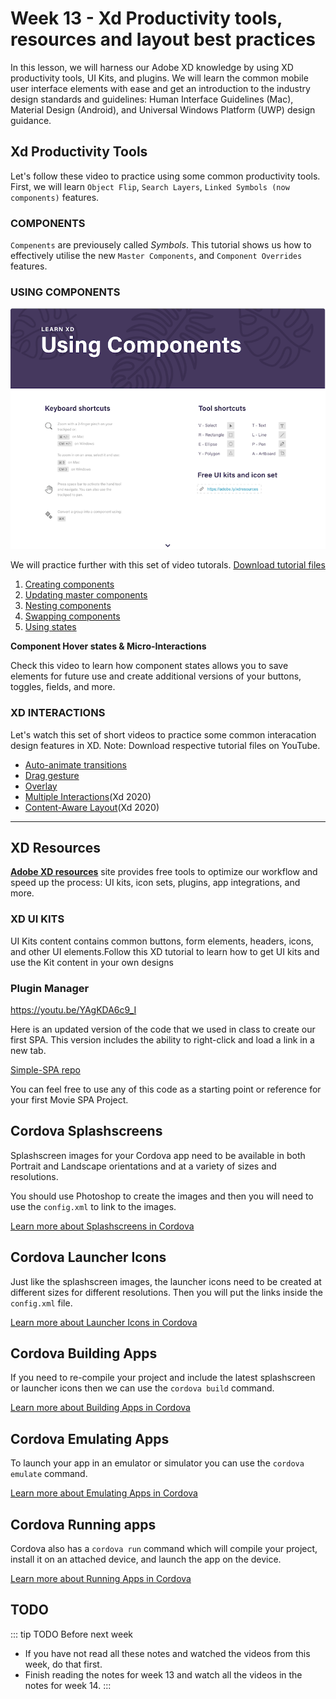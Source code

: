 # Week 13 - Xd Productivity tools, resources and layout best practices

In this lesson, we will harness our Adobe XD knowledge by using XD productivity tools, UI Kits, and plugins. We will learn the common mobile user interface elements with ease and get an introduction to the industry design standards and guidelines: Human Interface Guidelines (Mac), Material Design (Android), and Universal Windows Platform (UWP) design guidance. 


## Xd Productivity Tools

Let's follow these video to practice using some common productivity tools. First, we will learn `Object Flip`, `Search Layers`, `Linked Symbols (now components)` features.

<YouTube
  title="Adobe XD December 2018 Release: Cloud Document Sharing"
  url="https://www.youtube.com/embed/wHlcOCJycxw"
/>

### COMPONENTS

`Compenents` are previousely called *Symbols*. This tutorial shows us how to effectively utilise the new `Master Components`, and `Component Overrides` features.

<YouTube
  title="Introducing Components in Adobe XD"
  url="https://www.youtube.com/embed/qrsuk6zl8B8"
/>

### USING COMPONENTS

![Using Componenets](./usingComponents.png)

We will practice further with this set of video tutorals. [Download tutorial files](https://www.dropbox.com/s/vfz93h52t0nsgvz/Components_Demo.xd?dl=0)

1. [Creating components](https://youtu.be/mKp50knMz00)
2. [Updating master components](https://youtu.be/lK9JBk4eIFQ)
3. [Nesting components](https://youtu.be/DPSlmgaF1J8)
4. [Swapping components](https://youtu.be/vzqScGDnrEE)
5. [Using states](https://youtu.be/U4HH8bDkK48)

**Component Hover states & Micro-Interactions**

Check this video to learn how component states allows you to save elements for future use and create additional versions of your buttons, toggles, fields, and more.

<YouTube
  title="Adobe XD – Hover & Micro-Interactions"
  url="https://www.youtube.com/embed/c8ov6IzFE0c"
/>


### XD INTERACTIONS 
Let's watch this set of short videos to practice some common interacation design features in XD. 
Note: Download respective tutorial files on YouTube.

- [Auto-animate transitions](https://youtu.be/9pRgHdJrCj8)
- [Drag gesture](https://youtu.be/8w7MdxfBRFQ)
- [Overlay](https://youtu.be/3tu1_j4PCnE)
- [Multiple Interactions](https://youtu.be/zWQv9Qszm7c)(Xd 2020) 
- [Content-Aware Layout](https://youtu.be/h2yyNV4fnN0)(Xd 2020)

<YouTube
  title="Auto-animate transitions"
  url="https://www.youtube.com/embed/9pRgHdJrCj8"
/>

<YouTube
  title="Drag gesture"
  url="https://www.youtube.com/embed/8w7MdxfBRFQ"
/>

<YouTube
  title="Drag gesture"
  url="https://www.youtube.com/embed/3tu1_j4PCnE"
/>

<YouTube
  title="Multiple Interactions"
  url="https://www.youtube.com/embed/zWQv9Qszm7c"
/>

<YouTube
  title="Content-Aware Layout"
  url="https://www.youtube.com/embed/h2yyNV4fnN0"
/>

---

## XD Resources

[**Adobe XD resources**](https://www.adobe.com/ca/products/xd/resources.html) site provides free tools to optimize our workflow and speed up the process: UI kits, icon sets, plugins, app integrations, and more. 



### XD UI KITS
UI Kits content contains common buttons, form elements, headers, icons, and other UI elements.Follow this XD tutorial to learn how to get UI kits and use the Kit content in your own designs

###  Plugin Manager 

https://youtu.be/YAgKDA6c9_I


Here is an updated version of the code that we used in class to create our first SPA. This version includes the ability to right-click and load a link in a new tab.

[Simple-SPA repo](https://github.com/prof3ssorSt3v3/simple-spa-demo)

You can feel free to use any of this code as a starting point or reference for your first Movie SPA Project.

## Cordova Splashscreens

Splashscreen images for your Cordova app need to be available in both Portrait and Landscape orientations and at a variety of sizes and resolutions.

You should use Photoshop to create the images and then you will need to use the `config.xml` to link to the images.

[Learn more about Splashscreens in Cordova](./splash.md)

## Cordova Launcher Icons

Just like the splashscreen images, the launcher icons need to be created at different sizes for different resolutions. Then you will put the links inside the `config.xml` file.

[Learn more about Launcher Icons in Cordova](./launcher.md)

## Cordova Building Apps

If you need to re-compile your project and include the latest splashscreen or launcher icons then we can use the `cordova build` command.

[Learn more about Building Apps in Cordova](./build.md)

## Cordova Emulating Apps

To launch your app in an emulator or simulator you can use the `cordova emulate` command.

[Learn more about Emulating Apps in Cordova](./emulate.md)

## Cordova Running apps

Cordova also has a `cordova run` command which will compile your project, install it on an attached device, and launch the app on the device.

[Learn more about Running Apps in Cordova](./run.md)

## TODO

::: tip TODO Before next week

- If you have not read all these notes and watched the videos from this week, do that first.
- Finish reading the notes for week 13 and watch all the videos in the notes for week 14.
  :::
